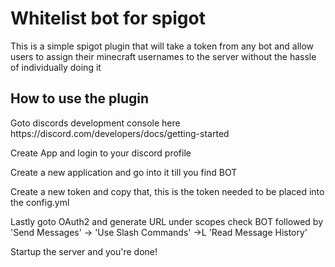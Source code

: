 <div class="row">
  <div class="col-md-6 col-md-offset-3">
    <h1>Whitelist bot for spigot</h1>
    <p>This is a simple spigot plugin that will take a token from any bot and allow users to assign their minecraft usernames to the server without the hassle of individually doing it</p>
    <h2>How to use the plugin</h2>
    <p>Goto discords development console here https://discord.com/developers/docs/getting-started</p>
    <p>Create App and login to your discord profile</p>
    <p>Create a new application and go into it till you find BOT</p>
    <p>Create a new token and copy that, this is the token needed to be placed into the config.yml</p>
    <p>Lastly goto OAuth2 and generate URL under scopes check BOT followed by 'Send Messages' -> 'Use Slash Commands' ->L 'Read Message History'</p>
    <p>Startup the server and you're done!</p>
  </div>
</div>
